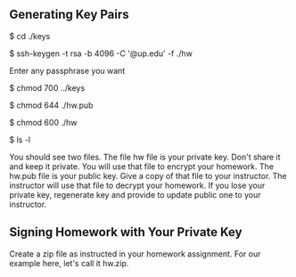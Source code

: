 ## Generating Key Pairs

$ cd ./keys

$ ssh-keygen -t rsa -b 4096 -C '<your-name>@up.edu' -f ./hw

Enter any passphrase you want

$ chmod 700 ../keys

$ chmod 644 ./hw.pub

$ chmod 600 ./hw

$ ls -l

You should see two files. The file hw file is your private key. Don't share it and keep it private. You will use that file to encrypt your homework. The hw.pub file is your public key. Give a copy of that file to your instructor. The instructor will use that file to decrypt your homework. If you lose your private key, regenerate key and provide to update public one to your instructor.

## Signing Homework with Your Private Key

Create a zip file as instructed in your homework assignment. For our example here, let's call it hw.zip.



